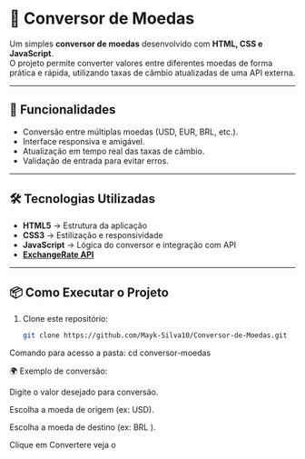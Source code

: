 # 💱 Conversor de Moedas

Um simples **conversor de moedas** desenvolvido com **HTML, CSS e JavaScript**.  
O projeto permite converter valores entre diferentes moedas de forma prática e rápida, utilizando taxas de câmbio atualizadas de uma API externa.

---

## 🚀 Funcionalidades
- Conversão entre múltiplas moedas (USD, EUR, BRL, etc.).
- Interface responsiva e amigável.
- Atualização em tempo real das taxas de câmbio.
- Validação de entrada para evitar erros.

---

## 🛠️ Tecnologias Utilizadas
- **HTML5** → Estrutura da aplicação  
- **CSS3** → Estilização e responsividade  
- **JavaScript** → Lógica do conversor e integração com API
- **[ExchangeRate API](https://www.exchangerate-api.com/)**  

---

## 📦 Como Executar o Projeto
1. Clone este repositório:
   ```bash
   git clone https://github.com/Mayk-Silva10/Conversor-de-Moedas.git
   
Comando para acesso a pasta:
   cd conversor-moedas

🌍 Exemplo de conversão:

Digite o valor desejado para conversão.

Escolha a moeda de origem (ex: USD).

Escolha a moeda de destino (ex: BRL ).


Clique em Convertere veja o


